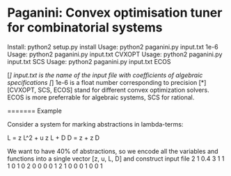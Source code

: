 Paganini: Convex optimisation tuner for combinatorial systems
=============================================================
Install: python2 setup.py install
Usage: python2 paganini.py input.txt 1e-6
Usage: python2 paganini.py input.txt CVXOPT
Usage: python2 paganini.py input.txt SCS
Usage: python2 paganini.py input.txt ECOS

[*] input.txt is the name of the input file
with coefficients of algebraic
specifications
[*] 1e-6 is a float number corresponding to precision
[*] [CVXOPT, SCS, ECOS] stand for different convex optimization solvers.
ECOS is more preferrable for algebraic systems, SCS for rational.

=======
Example

Consider a system for marking abstractions in lambda-terms:

L = z L^2 + u z L + D
D = z + z D

We want to have 40% of abstractions, so we encode all the variables and
functions into a single vector [z, u, L, D] and construct input file
2 1
0.4
3
1 1 1 0
1 0 2 0
0 0 0 1
2
1 0 0 0
1 0 0 1
